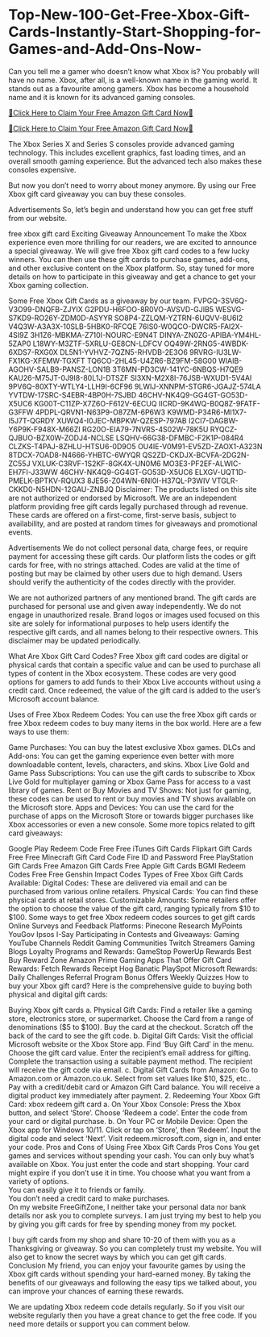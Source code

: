# Top-New-100-Get-Free-Xbox-Gift-Cards-Instantly-Start-Shopping-for-Games-and-Add-Ons-Now-
Can you tell me a gamer who doesn’t know what Xbox is? You probably will have no name. Xbox, after all, is a well-known name in the gaming world. It stands out as a favourite among gamers. Xbox has become a household name and it is known for its advanced gaming consoles.

[🎁Click Here to Claim Your Free Amazon Gift Card Now🎁](https://allgiftcards.free.nf/)

[🎁Click Here to Claim Your Free Amazon Gift Card Now🎁](https://allgiftcards.free.nf/)

The Xbox Series X and Series S consoles provide advanced gaming technology. This includes excellent graphics, fast loading times, and an overall smooth gaming experience. But the advanced tech also makes these consoles expensive.

But now you don’t need to worry about money anymore. By using our Free Xbox gift card giveaway you can buy these consoles.

Advertisements
So, let’s begin and understand how you can get free stuff from our website.

free xbox gift card
Exciting Giveaway Announcement
To make the Xbox experience even more thrilling for our readers, we are excited to announce a special giveaway. We will give free Xbox gift card codes to a few lucky winners. You can then use these gift cards to purchase games, add-ons, and other exclusive content on the Xbox platform. So, stay tuned for more details on how to participate in this giveaway and get a chance to get your Xbox gaming collection.

Some Free Xbox Gift Cards as a giveaway by our team.
FVPGQ-3SV6Q-V3O99-DNQFB-ZJYIX
G2PDU-H6FOO-8R0VO-AVSVD-GJIB5
WESVG-S7KD9-RO26Y-ZDM0D-ASYYR
SO8P4-ZZLQM-YZTRN-6UQVV-8U6I2
V4Q3W-A3A3X-10SLB-5HBK0-RFCQE
76IS0-W0QCO-DWCR5-FAI2X-4SI9Z
3H1Z6-MBKMA-Z710I-NOURC-E9N4T
DINYA-ZN0ZG-APIBA-YM4HL-5ZAP0
L18WY-M3ZTF-5XRLU-GE8CN-LDFCV
OQ49W-2RNG5-4WBDK-6XDS7-RXG0X
DL5N1-YVHVZ-7QZN5-RHVDB-2E3O6
9RVRG-IU3LW-FX1KG-XFEMW-TGXFT
TQ6CO-2HL45-U4ZR6-BZ9FM-58G00
WIAIB-AGOHV-SALB9-PANSZ-LON1B
3T6MN-PD3CW-141YC-6NBQS-H7QE9
KAU26-M75JT-0J9I8-80L1J-DTSZF
SI3XN-M2X8I-76JSB-WXUD1-5V4AI
9PV6Q-80XTY-WTLY4-LLH9I-6CF96
9LWIJ-XNNPM-STGR6-JGAJZ-574LA
YVTDW-17SRC-S4EBR-4BP0H-7SJBD
46CHV-NK4Q9-GG4GT-GO53D-X5UC6
KG00T-C11ZP-X7Z6O-F612V-6ECUQ
IICRD-9K4WQ-B0Q8Z-9FATF-G3FFW
4PDPL-QRVN1-N63P9-O87ZM-6P6W3
K9WMD-P34R6-MI1X7-I5J7T-QGRDY
XUWQ4-I0JEC-MBPKW-QZESP-797AB
I2CI7-DAGBW-Y6P9K-F948X-M66ZI
RG20O-EIA79-7NVRS-4S02W-78K5U
RYQCZ-QJBUO-BZX0W-ZODJ4-NCLSE
LSQHV-66G38-DFMBC-F2K1P-084R4
CLZKS-T4PAJ-8ZHLU-HTSU6-0D9O5
OU4IE-V0M91-EV5ZD-ZAOX1-A323N
8TDCX-7OAD8-N4666-YHBTC-6WYQR
QS2ZD-CKDJX-BCVFA-2DG2N-ZC55J
VXLUK-C3RVF-1S2KF-8GK4X-UN0M6
MO3E3-PF2EF-ALWIC-EH7FI-J33WW
46CHV-NK4Q9-GG4GT-GO53D-X5UC6
ELXGV-UQT1D-PMELK-BPTKV-RQUX3
8JE56-Z04WN-6NI0I-H37QL-P3WIV
VTGLR-CKKD0-N5HDN-12GAU-ZNBJQ
Disclaimer: The products listed on this site are not authorized or endorsed by Microsoft. We are an independent platform providing free gift cards legally purchased through ad revenue. These cards are offered on a first-come, first-serve basis, subject to availability, and are posted at random times for giveaways and promotional events.

Advertisements
We do not collect personal data, charge fees, or require payment for accessing these gift cards. Our platform lists the codes or gift cards for free, with no strings attached. Codes are valid at the time of posting but may be claimed by other users due to high demand. Users should verify the authenticity of the codes directly with the provider.

We are not authorized partners of any mentioned brand. The gift cards are purchased for personal use and given away independently. We do not engage in unauthorized resale. Brand logos or images used focused on this site are solely for informational purposes to help users identify the respective gift cards, and all names belong to their respective owners. This disclaimer may be updated periodically.

What Are Xbox Gift Card Codes?
Free Xbox gift card codes are digital or physical cards that contain a specific value and can be used to purchase all types of content in the Xbox ecosystem. These codes are very good options for gamers to add funds to their Xbox Live accounts without using a credit card. Once redeemed, the value of the gift card is added to the user’s Microsoft account balance.

Uses of Free Xbox Redeem Codes:
You can use the free Xbox gift cards or free Xbox redeem codes to buy many items in the box world. Here are a few ways to use them:

Game Purchases: You can buy the latest exclusive Xbox games.
DLCs and Add-ons: You can get the gaming experience even better with more downloadable content, levels, characters, and skins.
Xbox Live Gold and Game Pass Subscriptions: You can use the gift cards to subscribe to Xbox Live Gold for multiplayer gaming or Xbox Game Pass for access to a vast library of games.
Rent or Buy Movies and TV Shows: Not just for gaming, these codes can be used to rent or buy movies and TV shows available on the Microsoft store.
Apps and Devices: You can use the card for the purchase of apps on the Microsoft Store or towards bigger purchases like Xbox accessories or even a new console.
Some more topics related to gift card giveaways:

Google Play Redeem Code Free
Free iTunes Gift Cards
Flipkart Gift Cards Free
Free Minecraft Gift Card Code
Fire ID and Password
Free PlayStation Gift Cards
Free Amazon Gift Cards
Free Apple Gift Cards
BGMI Redeem Codes Free
Free Genshin Impact Codes
Types of Free Xbox Gift Cards Available:
Digital Codes: These are delivered via email and can be purchased from various online retailers.
Physical Cards: You can find these physical cards at retail stores.
Customizable Amounts: Some retailers offer the option to choose the value of the gift card, ranging typically from $10 to $100.
Some ways to get free Xbox redeem codes
sources to get gift cards
Online Surveys and Feedback Platforms:
Pinecone Research
MyPoints
YouGov
Ipsos I-Say
Participating in Contests and Giveaways:
Gaming YouTube Channels
Reddit Gaming Communities
Twitch Streamers
Gaming Blogs
Loyalty Programs and Rewards:
GameStop PowerUp Rewards
Best Buy Reward Zone
Amazon Prime Gaming
Apps That Offer Gift Card Rewards:
Fetch Rewards
Receipt Hog
Banatic
PlaySpot
Microsoft Rewards:
Daily Challenges
Referral Program
Bonus Offers
Weekly Quizzes
How to buy your Xbox gift card?
Here is the comprehensive guide to buying both physical and digital gift cards:

Buying Xbox gift cards
a. Physical Gift Cards:
Find a retailer like a gaming store, electronics store, or supermarket.
Choose the Card from a range of denominations ($5 to $100).
Buy the card at the checkout.
Scratch off the back of the card to see the gift code.
b. Digital Gift Cards:
Visit the official Microsoft website or the Xbox Store app.
Find ‘Buy Gift Card’ in the menu.
Choose the gift card value.
Enter the recipient’s email address for gifting.
Complete the transaction using a suitable payment method.
The recipient will receive the gift code via email.
c. Digital Gift Cards from Amazon:
Go to Amazon.com or Amazon.co.uk.
Select from set values like $10, $25, etc..
Pay with a credit/debit card or Amazon Gift Card balance.
You will receive a digital product key immediately after payment.
2. Redeeming Your Xbox Gift Card:
xbox redeem gift card
a. On Your Xbox Console:
Press the Xbox button, and select ‘Store’.
Choose ‘Redeem a code’.
Enter the code from your card or digital purchase.
b. On Your PC or Mobile Device:
Open the Xbox app for Windows 10/11.
Click or tap on ‘Store’, then ‘Redeem’.
Input the digital code and select ‘Next’.
Visit redeem.microsoft.com, sign in, and enter your code.
Pros and Cons of Using Free Xbox Gift Cards
Pros    Cons
You get games and services without spending your cash.    You can only buy what’s available on Xbox.
You just enter the code and start shopping.    Your card might expire if you don’t use it in time.
You choose what you want from a variety of options.    
You can easily give it to friends or family.    
You don’t need a credit card to make purchases.    
On my website FreeGiftZone, I neither take your personal data nor bank details nor ask you to complete surveys. I am just trying my best to help you by giving you gift cards for free by spending money from my pocket.

I buy gift cards from my shop and share 10-20 of them with you as a Thanksgiving or giveaway. So you can completely trust my website. You will also get to know the secret ways by which you can get gift cards.
Conclusion
My friend, you can enjoy your favourite games by using the Xbox gift cards without spending your hard-earned money. By taking the benefits of our giveaways and following the easy tips we talked about, you can improve your chances of earning these rewards.

We are updating Xbox redeem code details regularly. So if you visit our website regularly then you have a great chance to get the free code. If you need more details or support you can comment below.


